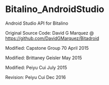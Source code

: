 # Bitalino_AndroidStudio

Android Studio API for Bitalino

Original Source Code: David G Marquez @ https://github.com/DavidGMarquez/Bitadroid

Modified: Capstone Group 70 April 2015

Modified: Brittaney Geisler May 2015

Modified: Peiyu Cui July 2015

Revision: Peiyu Cui Dec 2016
